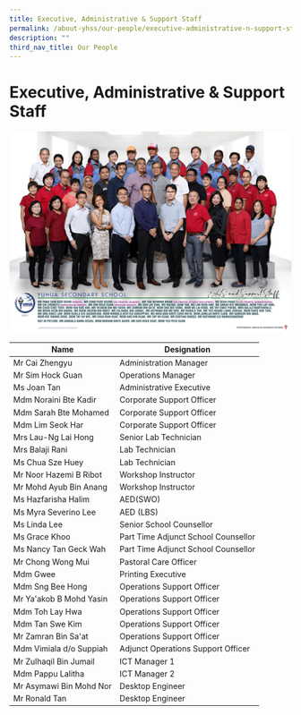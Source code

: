 ```yaml
---
title: Executive, Administrative & Support Staff
permalink: /about-yhss/our-people/executive-administrative-n-support-staff/
description: ""
third_nav_title: Our People
---
```

# **Executive, Administrative & Support Staff**

![](/images/EAS.jpg)

| Name 	| Designation 	|
|---	|---	|
|  Mr Cai Zhengyu 	| Administration Manager  	|
| Mr Sim Hock Guan 	| Operations Manager 	|
| Ms Joan Tan 	| Administrative Executive  	|
|  Mdm Noraini Bte Kadir  	| Corporate Support Officer 	|
|  Mdm Sarah Bte Mohamed 	|  Corporate Support Officer   	|
|  Mdm Lim Seok Har  	|  Corporate Support Officer   	|
|  Mrs Lau-Ng Lai Hong  	|  Senior Lab Technician 	|
|  Mrs Balaji Rani  	| Lab Technician  	|
| Ms Chua Sze Huey  	|    Lab Technician     	|
| Mr Noor Hazemi B Ribot  	| Workshop Instructor  	|
| Mr Mohd Ayub Bin Anang 	| Workshop Instructor  	|
| Ms Hazfarisha Halim  	| AED(SWO)  	|
| Ms Myra Severino Lee  	| AED (LBS)  	|
| Ms Linda Lee  	|  Senior School Counsellor   	|
| Ms Grace Khoo 	| Part Time Adjunct School Counsellor  	|
| Ms Nancy Tan Geck Wah 	| Part Time Adjunct School Counsellor  	|
|  Mr Chong Wong Mui 	| Pastoral Care Officer 	|
| Mdm Gwee  	|  Printing Executive   	|
|    Mdm Sng Bee Hong 	| Operations Support Officer 	|
| Mr Ya'akob B Mohd Yasin  	| Operations Support Officer  	|
|  Mdm Toh Lay Hwa 	| Operations Support Officer 	|
|  Mdm Tan Swe Kim 	| Operations Support Officer 	|
|  Mr Zamran Bin Sa'at 	| Operations Support Officer  	|
|  Mdm Vimiala d/o Suppiah 	| Adjunct Operations Support Officer  	|
| Mr Zulhaqil Bin Jumail 	| ICT Manager 1	|
| Mdm Pappu Lalitha 	| ICT Manager 2	|
| Mr Asymawi Bin Mohd Nor 	| Desktop Engineer 	|
| Mr Ronald Tan 	| Desktop Engineer 	|